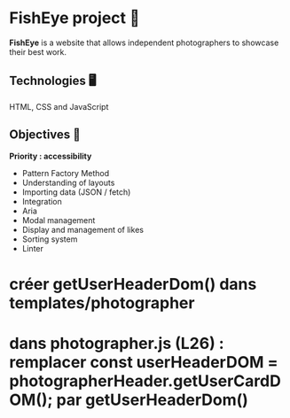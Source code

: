 # FishEye project 📸

**FishEye** is a website that allows independent photographers to showcase their best work.

## Technologies 🖥️

HTML, CSS and JavaScript 

## Objectives 🎯

**Priority : accessibility**  
- Pattern Factory Method  
- Understanding of layouts  
- Importing data (JSON / fetch)  
- Integration  
- Aria  
- Modal management  
- Display and management of likes  
- Sorting system  
- Linter  

# créer getUserHeaderDom() dans templates/photographer

# dans photographer.js (L26) : remplacer const userHeaderDOM = photographerHeader.getUserCardDOM(); par getUserHeaderDom()